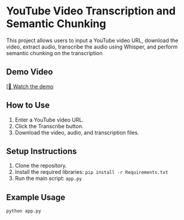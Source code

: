 # YouTube Video Transcription and Semantic Chunking

This project allows users to input a YouTube video URL, download the video, extract audio, transcribe the audio using Whisper, and perform semantic chunking on the transcription

## Demo Video  
[[🎥 Watch the demo]([https://github.com/Puka04/YT_Transcribe/blob/e41b15544ce853adb10d91c8084fbc75ea99be18/Assets/Output_Demo.mp4])


## How to Use

1. Enter a YouTube video URL.
2. Click the Transcribe button.
3. Download the video, audio, and transcription files.

## Setup Instructions

1. Clone the repository.
2. Install the required libraries: `pip install -r Requirements.txt`
3. Run the main script: `app.py`

## Example Usage

```python
python app.py
```
